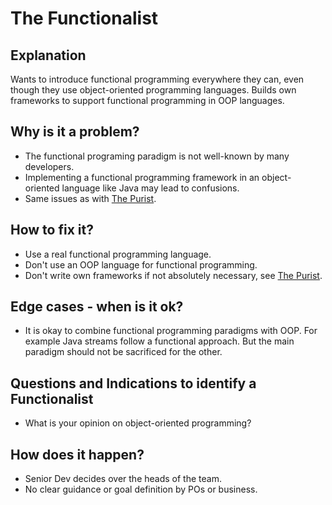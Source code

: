 # The Functionalist
## Explanation
Wants to introduce functional programming everywhere they can, 
even though they use object-oriented programming languages.
Builds own frameworks to support functional programming in OOP languages.

## Why is it a problem?
* The functional programing paradigm is not well-known by many developers.
* Implementing a functional programming framework in an object-oriented language like Java may lead to confusions.
* Same issues as with [The Purist](The-Purist.md).

## How to fix it?
* Use a real functional programming language.
* Don't use an OOP language for functional programming.
* Don't write own frameworks if not absolutely necessary, see [The Purist](The-Purist.md).

## Edge cases - when is it ok?
* It is okay to combine functional programming paradigms with OOP. 
  For example Java streams follow a functional approach. 
  But the main paradigm should not be sacrificed for the other.

## Questions and Indications to identify a Functionalist
* What is your opinion on object-oriented programming?

## How does it happen? 
* Senior Dev decides over the heads of the team.
* No clear guidance or goal definition by POs or business.